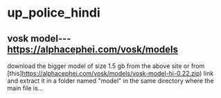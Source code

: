 # up_police_hindi

## vosk model---https://alphacephei.com/vosk/models
download the bigger model of size 1.5 gb from the above site or from [this]https://alphacephei.com/vosk/models/vosk-model-hi-0.22.zip) link 
and extract it in a folder named "model" in the same directory where the main file is...


